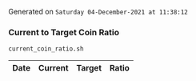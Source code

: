 Generated on `Saturday 04-December-2021 at 11:38:12`

### Current to Target Coin Ratio
`current_coin_ratio.sh`

Date|Current|Target|Ratio
---|---|---|---
